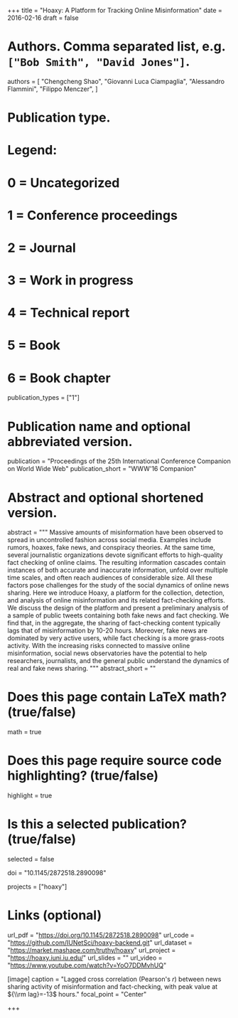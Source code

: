 +++
title = "Hoaxy: A Platform for Tracking Online Misinformation"
date = 2016-02-16
draft = false

# Authors. Comma separated list, e.g. `["Bob Smith", "David Jones"]`.
authors = [
    "Chengcheng Shao",
    "Giovanni Luca Ciampaglia",
    "Alessandro Flammini",
    "Filippo Menczer",
]

# Publication type.
# Legend:
# 0 = Uncategorized
# 1 = Conference proceedings
# 2 = Journal
# 3 = Work in progress
# 4 = Technical report
# 5 = Book
# 6 = Book chapter
publication_types = ["1"]

# Publication name and optional abbreviated version.
publication = "Proceedings of the 25th International Conference Companion on World Wide Web"
publication_short = "WWW'16 Companion"

# Abstract and optional shortened version.
abstract = """
Massive amounts of misinformation have been observed to spread in
uncontrolled fashion across social media. Examples include rumors, hoaxes,
fake news, and conspiracy theories. At the same time, several journalistic
organizations devote significant efforts to high-quality fact checking of
online claims. The resulting information cascades contain instances of both
accurate and inaccurate information, unfold over multiple time scales, and
often reach audiences of considerable size. All these factors pose
challenges for the study of the social dynamics of online news sharing.
Here we introduce Hoaxy, a platform for the collection, detection, and
analysis of online misinformation and its related fact-checking efforts. We
discuss the design of the platform and present a preliminary analysis of a
sample of public tweets containing both fake news and fact checking. We
find that, in the aggregate, the sharing of fact-checking content typically
lags that of misinformation by 10-20 hours. Moreover, fake news are
dominated by very active users, while fact checking is a more grass-roots
activity. With the increasing risks connected to massive online
misinformation, social news observatories have the potential to help
researchers, journalists, and the general public understand the dynamics of
real and fake news sharing. """
abstract_short = ""

# Does this page contain LaTeX math? (true/false)
math = true

# Does this page require source code highlighting? (true/false)
highlight = true

# Is this a selected publication? (true/false)
selected = false

doi = "10.1145/2872518.2890098"

projects = ["hoaxy"]

# Links (optional)
url_pdf = "https://doi.org/10.1145/2872518.2890098"
url_code = "https://github.com/IUNetSci/hoaxy-backend.git"
url_dataset = "https://market.mashape.com/truthy/hoaxy"
url_project = "https://hoaxy.iuni.iu.edu/"
url_slides = ""
url_video = "https://www.youtube.com/watch?v=YoO7DDMvhUQ"

[image]
caption = "Lagged cross correlation (Pearson's $r$) between news sharing activity of misinformation and fact-checking, with peak value at ${\\rm lag}=-13$ hours."
focal_point = "Center"

+++
